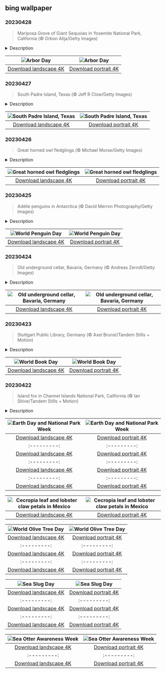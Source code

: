## bing wallpaper

### 20230428

> Mariposa Grove of Giant Sequoias in Yosemite National Park, California (© Orbon Alija/Getty Images)

<details>
<summary>Description</summary>

> We're celebrating Arbor Day with some of Yosemite's most famous residents, the giant sequoia trees of Mariposa Grove. The day champions the planting and preservation of trees and can trace its roots back more than 150 years. In 1872, Nebraska City News editor Julius Sterling Morton proposed a day for locals to plant trees, and the idea grew and grew. Today all 50 states celebrate Arbor Day, most commonly on the last Friday in April, although different states might observe it on the best dates for tree planting in their area.
> 
> Giant sequoias, like the ones on our homepage, have been around for a very long time. Geological evidence suggests that they are the third-longest-lived tree species in the world. There are hundreds of them in Yosemite's Mariposa Grove, including the famous Grizzly Giant, which is estimated to be about 3,000 years old. Let's hope it is around for thousands of Arbor Days to come.
> 
> 

</details>

| ![Arbor Day](https://cn.bing.com/th?id=OHR.MariposaGrove_EN-US0790407793_UHD.jpg&pid=hp&w=400&h=224&rs=1&c=4) | ![Arbor Day](https://cn.bing.com/th?id=OHR.MariposaGrove_EN-US0790407793_1080x1920.jpg&pid=hp&w=155&h=315&rs=1&c=4) |
|:---------:|:---------:|
| [Download landscape 4K](https://cn.bing.com/th?id=OHR.MariposaGrove_EN-US0790407793_UHD.jpg) | [Download portrait 4K](https://cn.bing.com/th?id=OHR.MariposaGrove_EN-US0790407793_1080x1920.jpg) |

### 20230427

> South Padre Island, Texas (© Jeff R Clow/Getty Images)

<details>
<summary>Description</summary>

> Located a few miles offshore on the Texas Gulf Coast, Padre Island is the largest of the state's string of barrier islands. At 113 miles in length, it is also the longest barrier island in the world. Barrier islands usually run parallel to the coast and, as the name suggests, serve as the mainland's first line of defense against storms.
> 
> Since the Port Mansfield Channel was built in the early 1960s, Padre Island has been split into two parts, South Padre Island, pictured here, and North Padre Island. Connected by a bridge to the shore, the resort town of South Padre Island draws in thousands of visitors every year for swimming, boating, fishing, or simply lounging on the beach. Others come for the trail of elaborate sandcastles scattered across the island, created by professional artists.
> 
> 

</details>

| ![South Padre Island, Texas](https://cn.bing.com/th?id=OHR.SouthPadre_EN-US8601972598_UHD.jpg&pid=hp&w=400&h=224&rs=1&c=4) | ![South Padre Island, Texas](https://cn.bing.com/th?id=OHR.SouthPadre_EN-US8601972598_1080x1920.jpg&pid=hp&w=155&h=315&rs=1&c=4) |
|:---------:|:---------:|
| [Download landscape 4K](https://cn.bing.com/th?id=OHR.SouthPadre_EN-US8601972598_UHD.jpg) | [Download portrait 4K](https://cn.bing.com/th?id=OHR.SouthPadre_EN-US8601972598_1080x1920.jpg) |

### 20230426

> Great horned owl fledglings (© Michael Morse/Getty Images)

<details>
<summary>Description</summary>

> These little furballs will grow up to be great horned owls, fierce predators with camouflage coloring. For now, they sport a layer of fluffy light-colored down and have yet to grow their full 'horns'—tufts of feathers known as plumicorns. But they will become voracious carnivores capable of hunting down prey larger than themselves, including other owls. Typical meals will consist of small animals like rabbits, squirrels, mice, and even scorpions.
> 
> They spend their days roosting and their nights hunting alone. Great horned owls don't migrate but often move from one territory to another. These distinctive birds can be found almost anywhere in the Americas, from sub-Arctic regions to the tropics. You might even find them in your own backyard!
> 
> 

</details>

| ![Great horned owl fledglings](https://cn.bing.com/th?id=OHR.GHOAudubonDay_EN-US1034364185_UHD.jpg&pid=hp&w=400&h=224&rs=1&c=4) | ![Great horned owl fledglings](https://cn.bing.com/th?id=OHR.GHOAudubonDay_EN-US1034364185_1080x1920.jpg&pid=hp&w=155&h=315&rs=1&c=4) |
|:---------:|:---------:|
| [Download landscape 4K](https://cn.bing.com/th?id=OHR.GHOAudubonDay_EN-US1034364185_UHD.jpg) | [Download portrait 4K](https://cn.bing.com/th?id=OHR.GHOAudubonDay_EN-US1034364185_1080x1920.jpg) |

### 20230425

> Adélie penguins in Antarctica (© David Merron Photography/Getty Images)

<details>
<summary>Description</summary>

> Penguins are pretty amazing. From their social personalities to their impressive talent for swimming and diving, they're a bird worth celebrating. Today, World Penguin Day, is the perfect time to learn more about these flightless birds, noted for their swimming prowess.
> 
> Native to the land and surrounding waters of Antarctica, Adélie penguins migrate an average of 8,000 miles annually, as they follow the sun from their breeding colonies to winter foraging grounds and back again. The species is easy to recognize by the white rings around their eyes. Oh, and if you think you were chilly this winter, these birds thrive in temperatures as low as -20 degrees Fahrenheit.
> 
> 

</details>

| ![World Penguin Day](https://cn.bing.com/th?id=OHR.AdelieWPD_EN-US5175747404_UHD.jpg&pid=hp&w=400&h=224&rs=1&c=4) | ![World Penguin Day](https://cn.bing.com/th?id=OHR.AdelieWPD_EN-US5175747404_1080x1920.jpg&pid=hp&w=155&h=315&rs=1&c=4) |
|:---------:|:---------:|
| [Download landscape 4K](https://cn.bing.com/th?id=OHR.AdelieWPD_EN-US5175747404_UHD.jpg) | [Download portrait 4K](https://cn.bing.com/th?id=OHR.AdelieWPD_EN-US5175747404_1080x1920.jpg) |

### 20230424

> Old underground cellar, Bavaria, Germany (© Andreas Zerndl/Getty Images)

<details>
<summary>Description</summary>

> This mysterious door can be found in the woods in Germany's largest state, Bavaria, known for its stunning castles, mountains, and forests. The home of Oktoberfest, it also has a worldwide reputation for its beer and its northern region of Franconia, where our picture was taken, is a premier wine destination. This little door leads to an underground cellar near the village of Pünzendorf, and its naturally low temperature once made it an ideal place to store the beer and wine the area is famous for. These days, you might be more likely to find bats inside, so perhaps it's better admired from a distance.
> 
> 
> 
> 

</details>

| ![Old underground cellar, Bavaria, Germany](https://cn.bing.com/th?id=OHR.FranconianWineCellar_EN-US3287515626_UHD.jpg&pid=hp&w=400&h=224&rs=1&c=4) | ![Old underground cellar, Bavaria, Germany](https://cn.bing.com/th?id=OHR.FranconianWineCellar_EN-US3287515626_1080x1920.jpg&pid=hp&w=155&h=315&rs=1&c=4) |
|:---------:|:---------:|
| [Download landscape 4K](https://cn.bing.com/th?id=OHR.FranconianWineCellar_EN-US3287515626_UHD.jpg) | [Download portrait 4K](https://cn.bing.com/th?id=OHR.FranconianWineCellar_EN-US3287515626_1080x1920.jpg) |

### 20230423

> Stuttgart Public Library, Germany (© Axel Brunst/Tandem Stills + Motion)

<details>
<summary>Description</summary>

> 'There is no friend as loyal as a book,' Ernest Hemingway once wrote. On World Book Day, we are honoring these loyal friends in the German city of Stuttgart, where a huge monolithic cube is both a modern landmark and home to the city library. Opened in 2011, this striking building was designed by architect Eun Young Yi to be a calming, meditative space in a bustling city. Its interior is white, with splashes of color provided by the books that line its walls.
> 
> World Book Day was set up by UNESCO in 1995 to celebrate recreational reading. It also marks the start of National Library Week here in the US, so there's no better time to head to your local library to find your next great 'friend' to take you on new adventures.
> 
> 

</details>

| ![World Book Day](https://cn.bing.com/th?id=OHR.StuttgartPublicLibrary_EN-US3925069856_UHD.jpg&pid=hp&w=400&h=224&rs=1&c=4) | ![World Book Day](https://cn.bing.com/th?id=OHR.StuttgartPublicLibrary_EN-US3925069856_1080x1920.jpg&pid=hp&w=155&h=315&rs=1&c=4) |
|:---------:|:---------:|
| [Download landscape 4K](https://cn.bing.com/th?id=OHR.StuttgartPublicLibrary_EN-US3925069856_UHD.jpg) | [Download portrait 4K](https://cn.bing.com/th?id=OHR.StuttgartPublicLibrary_EN-US3925069856_1080x1920.jpg) |

### 20230422

> Island fox in Channel Islands National Park, California (© Ian Shive/Tandem Stills + Motion)

<details>
<summary>Description</summary>

> This tiny island fox is a great cheerleader for Earth Day, which celebrates the achievements of the environmental movement. Island foxes exist only on the Channel Islands of Southern California. You can find them on six of the eight islands, and each island's fox is considered a unique subspecies. While numbers have never been huge, they declined catastrophically in the 1990s. Thanks to a recovery program, their population is growing steadily, and these tiny foxes have bounced back from the brink of extinction. If you want to visit Channel Islands National Park to see this success story, today is a good day to go. Admission fees at all national parks will be waived today to mark the start of National Park Week.
> 
> 
> 
> 

</details>

| ![Earth Day and National Park Week](https://cn.bing.com/th?id=OHR.EarthDayFox_EN-US3922955169_UHD.jpg&pid=hp&w=400&h=224&rs=1&c=4) | ![Earth Day and National Park Week](https://cn.bing.com/th?id=OHR.EarthDayFox_EN-US3922955169_1080x1920.jpg&pid=hp&w=155&h=315&rs=1&c=4) |
|:---------:|:---------:|
| [Download landscape 4K](https://cn.bing.com/th?id=OHR.EarthDayFox_EN-US3922955169_UHD.jpg) | [Download portrait 4K](https://cn.bing.com/th?id=OHR.EarthDayFox_EN-US3922955169_1080x1920.jpg) |/cn.bing.com/th?id=OHR.ProcidaItaly_EN-US6282924427_1080x1920.jpg) |s://cn.bing.com/th?id=OHR.OcalaNF_EN-US5881034085_UHD.jpg) | [Download portrait 4K](https://cn.bing.com/th?id=OHR.OcalaNF_EN-US5881034085_1080x1920.jpg) |jpg) |PowellAerial_EN-US5762979140_1080x1920.jpg&pid=hp&w=155&h=315&rs=1&c=4) |
|:---------:|:---------:|
| [Download landscape 4K](https://cn.bing.com/th?id=OHR.LakePowellAerial_EN-US5762979140_UHD.jpg) | [Download portrait 4K](https://cn.bing.com/th?id=OHR.LakePowellAerial_EN-US5762979140_1080x1920.jpg) |com/th?id=OHR.ColourDay_EN-US7730392026_1080x1920.jpg) |20.jpg) |.YuanyangChina_EN-US0997293657_UHD.jpg) | [Download portrait 4K](https://cn.bing.com/th?id=OHR.YuanyangChina_EN-US0997293657_1080x1920.jpg) |=hp&w=155&h=315&rs=1&c=4) |
|:---------:|:---------:|
| [Download landscape 4K](https://cn.bing.com/th?id=OHR.IcelandHorses_EN-US0725710929_UHD.jpg) | [Download portrait 4K](https://cn.bing.com/th?id=OHR.IcelandHorses_EN-US0725710929_1080x1920.jpg) |.bing.com/th?id=OHR.TokyoMoat_EN-US9901957262_UHD.jpg) | [Download portrait 4K](https://cn.bing.com/th?id=OHR.TokyoMoat_EN-US9901957262_1080x1920.jpg) |g) |693219784_UHD.jpg&pid=hp&w=400&h=224&rs=1&c=4) | ![Red Planet Day](https://cn.bing.com/th?id=OHR.RedPlanetDay_EN-US9693219784_1080x1920.jpg&pid=hp&w=155&h=315&rs=1&c=4) |
|:---------:|:---------:|
| [Download landscape 4K](https://cn.bing.com/th?id=OHR.RedPlanetDay_EN-US9693219784_UHD.jpg) | [Download portrait 4K](https://cn.bing.com/th?id=OHR.RedPlanetDay_EN-US9693219784_1080x1920.jpg) |r claw is often cultivated as an ornamental plant for tropical gardens. Gardeners looking to attract birds love the Heliconia because its plentiful nectar draws hummingbirds to its downward-facing flowers. Those same flowers have special recognition in Bolivia as 'patujú,' the national flower, which appears on one of the country's flags.
> 
> 

</details>

| ![Cecropia leaf and lobster claw petals in Mexico](https://cn.bing.com/th?id=OHR.Cecropia_EN-US9602789937_UHD.jpg&pid=hp&w=400&h=224&rs=1&c=4) | ![Cecropia leaf and lobster claw petals in Mexico](https://cn.bing.com/th?id=OHR.Cecropia_EN-US9602789937_1080x1920.jpg&pid=hp&w=155&h=315&rs=1&c=4) |
|:---------:|:---------:|
| [Download landscape 4K](https://cn.bing.com/th?id=OHR.Cecropia_EN-US9602789937_UHD.jpg) | [Download portrait 4K](https://cn.bing.com/th?id=OHR.Cecropia_EN-US9602789937_1080x1920.jpg) |though olive trees do not grow very tall, usually no more than 30 feet, they live a very long time. One of the oldest known trees in the world, in Portugal, is believed to be 3,350 years old. Many live for millennia, their trunks growing thick and gnarled, and their branches bearing fruit century after century. As civilizations rise and fall around them, these hardy trees remain resilient and steadfast.
> 
> 

</details>

| ![World Olive Tree Day](https://cn.bing.com/th?id=OHR.OliveTreeDay_EN-US9460125670_UHD.jpg&pid=hp&w=400&h=224&rs=1&c=4) | ![World Olive Tree Day](https://cn.bing.com/th?id=OHR.OliveTreeDay_EN-US9460125670_1080x1920.jpg&pid=hp&w=155&h=315&rs=1&c=4) |
|:---------:|:---------:|
| [Download landscape 4K](https://cn.bing.com/th?id=OHR.OliveTreeDay_EN-US9460125670_UHD.jpg) | [Download portrait 4K](https://cn.bing.com/th?id=OHR.OliveTreeDay_EN-US9460125670_1080x1920.jpg) |pid=hp&w=155&h=315&rs=1&c=4) |
|:---------:|:---------:|
| [Download landscape 4K](https://cn.bing.com/th?id=OHR.MonksMound_EN-US9323884241_UHD.jpg) | [Download portrait 4K](https://cn.bing.com/th?id=OHR.MonksMound_EN-US9323884241_1080x1920.jpg) |](https://cn.bing.com/th?id=OHR.Calacas_EN-US6430903741_UHD.jpg) | [Download portrait 4K](https://cn.bing.com/th?id=OHR.Calacas_EN-US6430903741_1080x1920.jpg) |.com/th?id=OHR.SealRiver_EN-US6267835630_1080x1920.jpg&pid=hp&w=155&h=315&rs=1&c=4) |
|:---------:|:---------:|
| [Download landscape 4K](https://cn.bing.com/th?id=OHR.SealRiver_EN-US6267835630_UHD.jpg) | [Download portrait 4K](https://cn.bing.com/th?id=OHR.SealRiver_EN-US6267835630_1080x1920.jpg) |e a more fitting name. Someone call Terry.
> 
> 

</details>

| ![Sea Slug Day](https://cn.bing.com/th?id=OHR.SeaAngel_EN-US5531672696_UHD.jpg&pid=hp&w=400&h=224&rs=1&c=4) | ![Sea Slug Day](https://cn.bing.com/th?id=OHR.SeaAngel_EN-US5531672696_1080x1920.jpg&pid=hp&w=155&h=315&rs=1&c=4) |
|:---------:|:---------:|
| [Download landscape 4K](https://cn.bing.com/th?id=OHR.SeaAngel_EN-US5531672696_UHD.jpg) | [Download portrait 4K](https://cn.bing.com/th?id=OHR.SeaAngel_EN-US5531672696_1080x1920.jpg) |OHR.DarkSkyAcadia_EN-US6966527964_1080x1920.jpg) |.bing.com/th?id=OHR.GoldenJellyfish_EN-US6743816471_1080x1920.jpg&pid=hp&w=155&h=315&rs=1&c=4) |
|:---------:|:---------:|
| [Download landscape 4K](https://cn.bing.com/th?id=OHR.GoldenJellyfish_EN-US6743816471_UHD.jpg) | [Download portrait 4K](https://cn.bing.com/th?id=OHR.GoldenJellyfish_EN-US6743816471_1080x1920.jpg) |ng.com/th?id=OHR.LastDollarRoad_EN-US7923638318_UHD.jpg&pid=hp&w=400&h=224&rs=1&c=4) | ![First day of autumn](https://cn.bing.com/th?id=OHR.LastDollarRoad_EN-US7923638318_1080x1920.jpg&pid=hp&w=155&h=315&rs=1&c=4) |
|:---------:|:---------:|
| [Download landscape 4K](https://cn.bing.com/th?id=OHR.LastDollarRoad_EN-US7923638318_UHD.jpg) | [Download portrait 4K](https://cn.bing.com/th?id=OHR.LastDollarRoad_EN-US7923638318_1080x1920.jpg) |ppers who hunted otters to near extinction before they were protected by law. Although sea otter populations have rebounded, they are still considered endangered. Otters live along the Pacific Coast of North America, from California up to Alaska. Although they can walk on land, they almost never find the need or desire to, even when it's nap time. When they're ready for a snooze, they'll raft up, wrap themselves in a strand of kelp to keep them from drifting away, and recline on the world's biggest waterbed.

</details>

| ![Sea Otter Awareness Week](https://cn.bing.com/th?id=OHR.SitkaOtters_EN-US7714053956_UHD.jpg&pid=hp&w=400&h=224&rs=1&c=4) | ![Sea Otter Awareness Week](https://cn.bing.com/th?id=OHR.SitkaOtters_EN-US7714053956_1080x1920.jpg&pid=hp&w=155&h=315&rs=1&c=4) |
|:---------:|:---------:|
| [Download landscape 4K](https://cn.bing.com/th?id=OHR.SitkaOtters_EN-US7714053956_UHD.jpg) | [Download portrait 4K](https://cn.bing.com/th?id=OHR.SitkaOtters_EN-US7714053956_1080x1920.jpg) |oo_EN-US7569665443_UHD.jpg&pid=hp&w=400&h=224&rs=1&c=4) | ![World Bamboo Day](https://cn.bing.com/th?id=OHR.ArashiyamaBamboo_EN-US7569665443_1080x1920.jpg&pid=hp&w=155&h=315&rs=1&c=4) |
|:---------:|:---------:|
| [Download landscape 4K](https://cn.bing.com/th?id=OHR.ArashiyamaBamboo_EN-US7569665443_UHD.jpg) | [Download portrait 4K](https://cn.bing.com/th?id=OHR.ArashiyamaBamboo_EN-US7569665443_1080x1920.jpg) |